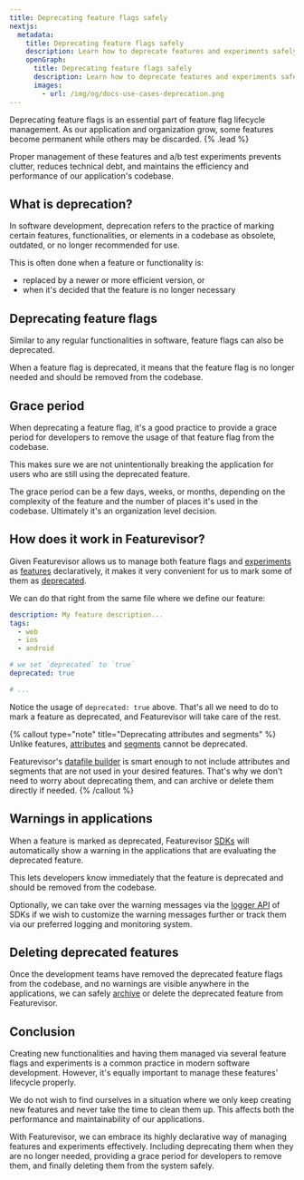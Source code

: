 ```yaml
---
title: Deprecating feature flags safely
nextjs:
  metadata:
    title: Deprecating feature flags safely
    description: Learn how to deprecate features and experiments safely with Featurevisor
    openGraph:
      title: Deprecating feature flags safely
      description: Learn how to deprecate features and experiments safely with Featurevisor
      images:
        - url: /img/og/docs-use-cases-deprecation.png
---
```


Deprecating feature flags is an essential part of feature flag lifecycle management. As our application and organization grow, some features become permanent while others may be discarded. {% .lead %}

Proper management of these features and a/b test experiments prevents clutter, reduces technical debt, and maintains the efficiency and performance of our application's codebase.

## What is deprecation?

In software development, deprecation refers to the practice of marking certain features, functionalities, or elements in a codebase as obsolete, outdated, or no longer recommended for use.

This is often done when a feature or functionality is:

- replaced by a newer or more efficient version, or
- when it's decided that the feature is no longer necessary

## Deprecating feature flags

Similar to any regular functionalities in software, feature flags can also be deprecated.

When a feature flag is deprecated, it means that the feature flag is no longer needed and should be removed from the codebase.

## Grace period

When deprecating a feature flag, it's a good practice to provide a grace period for developers to remove the usage of that feature flag from the codebase.

This makes sure we are not unintentionally breaking the application for users who are still using the deprecated feature.

The grace period can be a few days, weeks, or months, depending on the complexity of the feature and the number of places it's used in the codebase. Ultimately it's an organization level decision.

## How does it work in Featurevisor?

Given Featurevisor allows us to manage both feature flags and [experiments](/docs/use-cases/experiments) as [features](/docs/features) declaratively, it makes it very convenient for us to mark some of them as [deprecated](/docs/features/#deprecating).

We can do that right from the same file where we define our feature:

```yml {% path="features/my_feature.yml" %}
description: My feature description...
tags:
  - web
  - ios
  - android

# we set `deprecated` to `true`
deprecated: true

# ...
```

Notice the usage of `deprecated: true` above. That's all we need to do to mark a feature as deprecated, and Featurevisor will take care of the rest.

{% callout type="note" title="Deprecating attributes and segments" %}
Unlike features, [attributes](/docs/attributes) and [segments](/docs/segments) cannot be deprecated.

Featurevisor's [datafile builder](/docs/building-datafiles) is smart enough to not include attributes and segments that are not used in your desired features. That's why we don't need to worry about deprecating them, and can archive or delete them directly if needed.
{% /callout %}

## Warnings in applications

When a feature is marked as deprecated, Featurevisor [SDKs](/docs/sdks/) will automatically show a warning in the applications that are evaluating the deprecated feature.

This lets developers know immediately that the feature is deprecated and should be removed from the codebase.

Optionally, we can take over the warning messages via the [logger API](/docs/sdks/javascript/#logging) of SDKs if we wish to customize the warning messages further or track them via our preferred logging and monitoring system.

## Deleting deprecated features

Once the development teams have removed the deprecated feature flags from the codebase, and no warnings are visible anywhere in the applications, we can safely [archive](/docs/features/#archiving) or delete the deprecated feature from Featurevisor.

## Conclusion

Creating new functionalities and having them managed via several feature flags and experiments is a common practice in modern software development. However, it's equally important to manage these features' lifecycle properly.

We do not wish to find ourselves in a situation where we only keep creating new features and never take the time to clean them up. This affects both the performance and maintainability of our applications.

With Featurevisor, we can embrace its highly declarative way of managing features and experiments effectively. Including deprecating them when they are no longer needed, providing a grace period for developers to remove them, and finally deleting them from the system safely.
